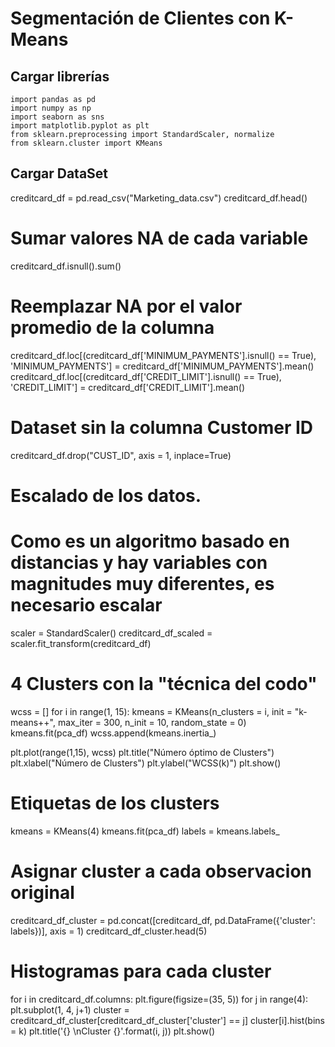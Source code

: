 # Segmentación de Clientes con K-Means

## Cargar librerías
```
import pandas as pd
import numpy as np
import seaborn as sns
import matplotlib.pyplot as plt
from sklearn.preprocessing import StandardScaler, normalize
from sklearn.cluster import KMeans
```

## Cargar DataSet
creditcard_df = pd.read_csv("Marketing_data.csv")
creditcard_df.head()

# Sumar valores NA de cada variable
creditcard_df.isnull().sum()

# Reemplazar NA por el valor promedio de la columna
creditcard_df.loc[(creditcard_df['MINIMUM_PAYMENTS'].isnull() == True), 'MINIMUM_PAYMENTS'] = creditcard_df['MINIMUM_PAYMENTS'].mean()
creditcard_df.loc[(creditcard_df['CREDIT_LIMIT'].isnull() == True), 'CREDIT_LIMIT'] = creditcard_df['CREDIT_LIMIT'].mean()

# Dataset sin la columna Customer ID
creditcard_df.drop("CUST_ID", axis = 1, inplace=True)

# Escalado de los datos. 
# Como es un algoritmo basado en distancias y hay variables con magnitudes muy diferentes, es necesario escalar
scaler = StandardScaler()
creditcard_df_scaled = scaler.fit_transform(creditcard_df)

# 4 Clusters con la "técnica del codo"
wcss = []
for i in range(1, 15):
    kmeans = KMeans(n_clusters = i, init = "k-means++", max_iter = 300, n_init = 10, random_state = 0)
    kmeans.fit(pca_df)
    wcss.append(kmeans.inertia_)

plt.plot(range(1,15), wcss)
plt.title("Número óptimo de Clusters")
plt.xlabel("Número de Clusters")
plt.ylabel("WCSS(k)")
plt.show()

# Etiquetas de los clusters
kmeans = KMeans(4)
kmeans.fit(pca_df)
labels = kmeans.labels_

# Asignar cluster a cada observacion original
creditcard_df_cluster = pd.concat([creditcard_df, pd.DataFrame({'cluster': labels})], axis = 1)
creditcard_df_cluster.head(5)

# Histogramas para cada cluster 
for i in creditcard_df.columns:
    plt.figure(figsize=(35, 5))
    for j in range(4):
        plt.subplot(1, 4, j+1)
        cluster = creditcard_df_cluster[creditcard_df_cluster['cluster'] == j]
        cluster[i].hist(bins = k)
        plt.title('{}    \nCluster {}'.format(i, j))
    plt.show()
